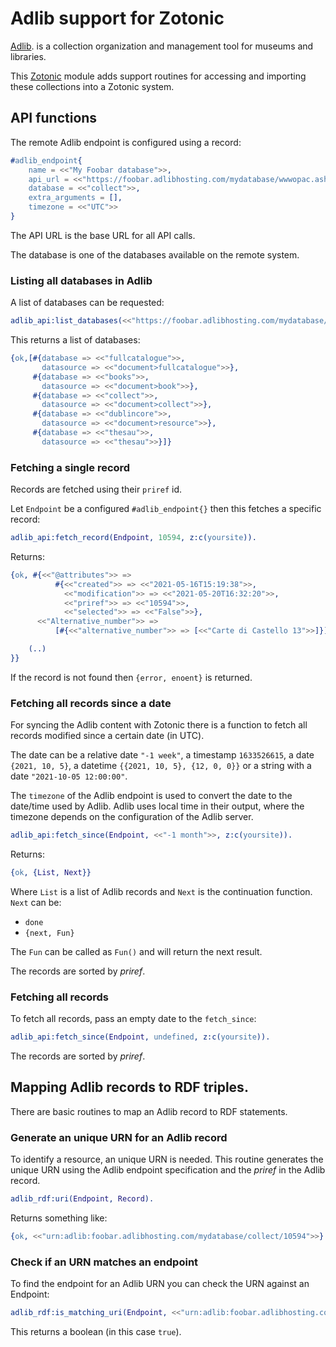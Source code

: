 Adlib support for Zotonic
=========================

[Adlib](http://www.adlibsoft.nl). is a collection organization and management tool for museums and libraries.

This [Zotonic](http://www.zotonic.com) module adds support routines for accessing and importing these collections into a Zotonic system.


## API functions

The remote Adlib endpoint is configured using a record:

```erlang
#adlib_endpoint{
    name = <<"My Foobar database">>,
    api_url = <<"https://foobar.adlibhosting.com/mydatabase/wwwopac.ashx">>,
    database = <<"collect">>,
    extra_arguments = [],
    timezone = <<"UTC">>
}

```

The API URL is the base URL for all API calls.

The database is one of the databases available on the remote system.


### Listing all databases in Adlib

A list of databases can be requested:


```erlang
adlib_api:list_databases(<<"https://foobar.adlibhosting.com/mydatabase/wwwopac.ashx">>, z:c(yoursite)).

```

This returns a list of databases:

```erlang
{ok,[#{database => <<"fullcatalogue">>,
       datasource => <<"document>fullcatalogue">>},
     #{database => <<"books">>,
       datasource => <<"document>book">>},
     #{database => <<"collect">>,
       datasource => <<"document>collect">>},
     #{database => <<"dublincore">>,
       datasource => <<"document>resource">>},
     #{database => <<"thesau">>,
       datasource => <<"thesau">>}]}

```


### Fetching a single record

Records are fetched using their `priref` id.

Let `Endpoint` be a configured `#adlib_endpoint{}` then this fetches a specific record:

```erlang
adlib_api:fetch_record(Endpoint, 10594, z:c(yoursite)).
```

Returns:

```erlang
{ok, #{<<"@attributes">> =>
          #{<<"created">> => <<"2021-05-16T15:19:38">>,
            <<"modification">> => <<"2021-05-20T16:32:20">>,
            <<"priref">> => <<"10594">>,
            <<"selected">> => <<"False">>},
      <<"Alternative_number">> =>
          [#{<<"alternative_number">> => [<<"Carte di Castello 13">>]}],

    (..)
}}

```

If the record is not found then `{error, enoent}` is returned.


### Fetching all records since a date

For syncing the Adlib content with Zotonic there is a function to fetch all records
modified since a certain date (in UTC).

The date can be a relative date `"-1 week"`, a timestamp `1633526615`, a date
`{2021, 10, 5}`, a datetime `{{2021, 10, 5}, {12, 0, 0}}` or a string with a date 
`"2021-10-05 12:00:00"`.

The `timezone` of the Adlib endpoint is used to convert the date to the date/time used
by Adlib. Adlib uses local time in their output, where the timezone depends on the
configuration of the Adlib server.

```erlang
adlib_api:fetch_since(Endpoint, <<"-1 month">>, z:c(yoursite)).
```

Returns:

```erlang
{ok, {List, Next}}

```

Where `List` is a list of Adlib records and `Next` is the continuation function.
`Next` can be:

- `done`
- `{next, Fun}`

The `Fun` can be called as `Fun()` and will return the next result.

The records are sorted by _priref_.


### Fetching all records

To fetch all records, pass an empty date to the `fetch_since`:

```erlang
adlib_api:fetch_since(Endpoint, undefined, z:c(yoursite)).
```

The records are sorted by _priref_.


## Mapping Adlib records to RDF triples.

There are basic routines to map an Adlib record to RDF statements.


### Generate an unique URN for an Adlib record

To identify a resource, an unique URN is needed. This routine generates the unique URN using
the Adlib endpoint specification and the _priref_ in the Adlib record.

```erlang
adlib_rdf:uri(Endpoint, Record).
```

Returns something like:

```erlang
{ok, <<"urn:adlib:foobar.adlibhosting.com/mydatabase/collect/10594">>}

```

### Check if an URN matches an endpoint

To find the endpoint for an Adlib URN you can check the URN against an Endpoint:

```erlang
adlib_rdf:is_matching_uri(Endpoint, <<"urn:adlib:foobar.adlibhosting.com/mydatabase/collect/10594">>).
```

This returns a boolean (in this case `true`).




